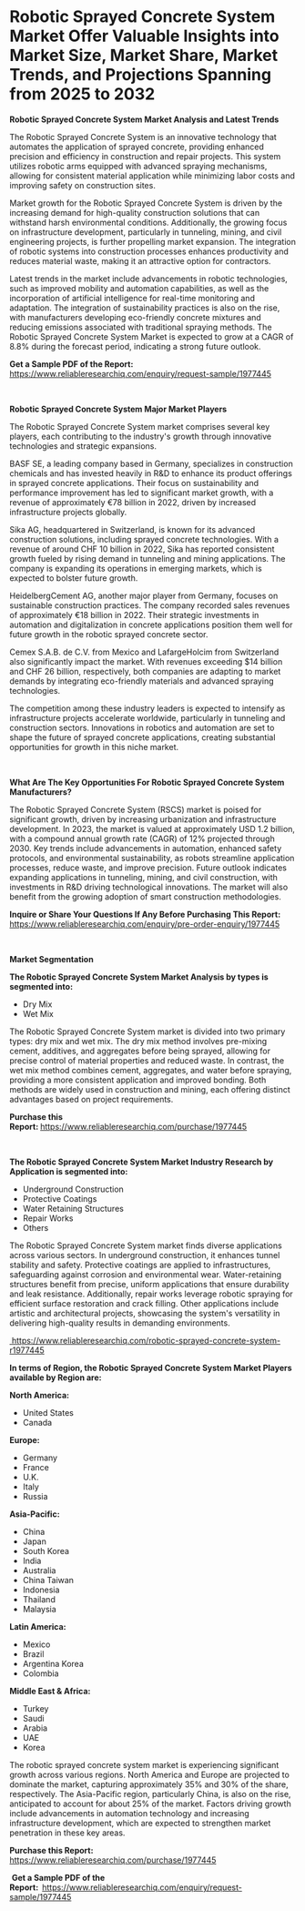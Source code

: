 <p><h1>Robotic Sprayed Concrete System Market Offer Valuable Insights into Market Size, Market Share, Market Trends, and Projections Spanning from 2025 to 2032</h1></p><p><strong>Robotic Sprayed Concrete System Market Analysis and Latest Trends</strong></p>
<p><p>The Robotic Sprayed Concrete System is an innovative technology that automates the application of sprayed concrete, providing enhanced precision and efficiency in construction and repair projects. This system utilizes robotic arms equipped with advanced spraying mechanisms, allowing for consistent material application while minimizing labor costs and improving safety on construction sites.</p><p>Market growth for the Robotic Sprayed Concrete System is driven by the increasing demand for high-quality construction solutions that can withstand harsh environmental conditions. Additionally, the growing focus on infrastructure development, particularly in tunneling, mining, and civil engineering projects, is further propelling market expansion. The integration of robotic systems into construction processes enhances productivity and reduces material waste, making it an attractive option for contractors.</p><p>Latest trends in the market include advancements in robotic technologies, such as improved mobility and automation capabilities, as well as the incorporation of artificial intelligence for real-time monitoring and adaptation. The integration of sustainability practices is also on the rise, with manufacturers developing eco-friendly concrete mixtures and reducing emissions associated with traditional spraying methods. The Robotic Sprayed Concrete System Market is expected to grow at a CAGR of 8.8% during the forecast period, indicating a strong future outlook.</p></p>
<p><strong>Get a Sample PDF of the Report:&nbsp;</strong> <a href="https://www.reliableresearchiq.com/enquiry/request-sample/1977445?utm_campaign=3120&utm_medium=2&utm_source=Github&utm_content=ia&utm_term=12042025&utm_id=robotic-sprayed-concrete-system">https://www.reliableresearchiq.com/enquiry/request-sample/1977445</a></p>
<p>&nbsp;</p>
<p><strong>Robotic Sprayed Concrete System Major Market Players</strong></p>
<p><p>The Robotic Sprayed Concrete System market comprises several key players, each contributing to the industry's growth through innovative technologies and strategic expansions. </p><p>BASF SE, a leading company based in Germany, specializes in construction chemicals and has invested heavily in R&D to enhance its product offerings in sprayed concrete applications. Their focus on sustainability and performance improvement has led to significant market growth, with a revenue of approximately €78 billion in 2022, driven by increased infrastructure projects globally.</p><p>Sika AG, headquartered in Switzerland, is known for its advanced construction solutions, including sprayed concrete technologies. With a revenue of around CHF 10 billion in 2022, Sika has reported consistent growth fueled by rising demand in tunneling and mining applications. The company is expanding its operations in emerging markets, which is expected to bolster future growth.</p><p>HeidelbergCement AG, another major player from Germany, focuses on sustainable construction practices. The company recorded sales revenues of approximately €18 billion in 2022. Their strategic investments in automation and digitalization in concrete applications position them well for future growth in the robotic sprayed concrete sector.</p><p>Cemex S.A.B. de C.V. from Mexico and LafargeHolcim from Switzerland also significantly impact the market. With revenues exceeding $14 billion and CHF 26 billion, respectively, both companies are adapting to market demands by integrating eco-friendly materials and advanced spraying technologies.</p><p>The competition among these industry leaders is expected to intensify as infrastructure projects accelerate worldwide, particularly in tunneling and construction sectors. Innovations in robotics and automation are set to shape the future of sprayed concrete applications, creating substantial opportunities for growth in this niche market.</p></p>
<p>&nbsp;</p>
<p><strong>What Are The Key Opportunities For Robotic Sprayed Concrete System Manufacturers?</strong></p>
<p><p>The Robotic Sprayed Concrete System (RSCS) market is poised for significant growth, driven by increasing urbanization and infrastructure development. In 2023, the market is valued at approximately USD 1.2 billion, with a compound annual growth rate (CAGR) of 12% projected through 2030. Key trends include advancements in automation, enhanced safety protocols, and environmental sustainability, as robots streamline application processes, reduce waste, and improve precision. Future outlook indicates expanding applications in tunneling, mining, and civil construction, with investments in R&D driving technological innovations. The market will also benefit from the growing adoption of smart construction methodologies.</p></p>
<p><strong>Inquire or Share Your Questions If Any Before Purchasing This Report:</strong> <a href="https://www.reliableresearchiq.com/enquiry/pre-order-enquiry/1977445?utm_campaign=3120&utm_medium=2&utm_source=Github&utm_content=ia&utm_term=12042025&utm_id=robotic-sprayed-concrete-system">https://www.reliableresearchiq.com/enquiry/pre-order-enquiry/1977445</a></p>
<p>&nbsp;</p>
<p><strong>Market Segmentation</strong></p>
<p><strong>The Robotic Sprayed Concrete System Market Analysis by types is segmented into:</strong></p>
<p><ul><li>Dry Mix</li><li>Wet Mix</li></ul></p>
<p><p>The Robotic Sprayed Concrete System market is divided into two primary types: dry mix and wet mix. The dry mix method involves pre-mixing cement, additives, and aggregates before being sprayed, allowing for precise control of material properties and reduced waste. In contrast, the wet mix method combines cement, aggregates, and water before spraying, providing a more consistent application and improved bonding. Both methods are widely used in construction and mining, each offering distinct advantages based on project requirements.</p></p>
<p><strong>Purchase this Report:&nbsp;</strong><a href="https://www.reliableresearchiq.com/purchase/1977445?utm_campaign=3120&utm_medium=2&utm_source=Github&utm_content=ia&utm_term=12042025&utm_id=robotic-sprayed-concrete-system">https://www.reliableresearchiq.com/purchase/1977445</a></p>
<p>&nbsp;</p>
<p><strong>The Robotic Sprayed Concrete System Market Industry Research by Application is segmented into:</strong></p>
<p><ul><li>Underground Construction</li><li>Protective Coatings</li><li>Water Retaining Structures</li><li>Repair Works</li><li>Others</li></ul></p>
<p><p>The Robotic Sprayed Concrete System market finds diverse applications across various sectors. In underground construction, it enhances tunnel stability and safety. Protective coatings are applied to infrastructures, safeguarding against corrosion and environmental wear. Water-retaining structures benefit from precise, uniform applications that ensure durability and leak resistance. Additionally, repair works leverage robotic spraying for efficient surface restoration and crack filling. Other applications include artistic and architectural projects, showcasing the system's versatility in delivering high-quality results in demanding environments.</p></p>
<p><a href="https://www.reliableresearchiq.com/robotic-sprayed-concrete-system-r1977445?utm_campaign=3120&utm_medium=2&utm_source=Github&utm_content=ia&utm_term=12042025&utm_id=robotic-sprayed-concrete-system">&nbsp;https://www.reliableresearchiq.com/robotic-sprayed-concrete-system-r1977445</a></p>
<p><strong>In terms of Region, the Robotic Sprayed Concrete System Market Players available by Region are:</strong></p>
<p>
    <p> <strong> North America: </strong>
        <ul>
            <li>United States</li>
            <li>Canada</li>
        </ul>
        </p> 
    <p> <strong> Europe: </strong>
        <ul>
            <li>Germany</li>
            <li>France</li>
            <li>U.K.</li>
            <li>Italy</li>
            <li>Russia</li>
        </ul>
        </p> 
    <p> <strong> Asia-Pacific: </strong>
        <ul>
            <li>China</li>
            <li>Japan</li>
            <li>South Korea</li>
            <li>India</li>
            <li>Australia</li>
            <li>China Taiwan</li>
            <li>Indonesia</li>
            <li>Thailand</li>
            <li>Malaysia</li>
        </ul>
        </p> 
    <p> <strong> Latin America: </strong>
        <ul>
            <li>Mexico</li>
            <li>Brazil</li>
            <li>Argentina Korea</li>
            <li>Colombia</li>
        </ul>
        </p> 
    <p> <strong> Middle East & Africa: </strong>
        <ul>
            <li>Turkey</li>
            <li>Saudi</li>
            <li>Arabia</li>
            <li>UAE</li>
            <li>Korea</li>
        </ul>
    </p>
    </p>
<p><p>The robotic sprayed concrete system market is experiencing significant growth across various regions. North America and Europe are projected to dominate the market, capturing approximately 35% and 30% of the share, respectively. The Asia-Pacific region, particularly China, is also on the rise, anticipated to account for about 25% of the market. Factors driving growth include advancements in automation technology and increasing infrastructure development, which are expected to strengthen market penetration in these key areas.</p></p>
<p><strong>Purchase this Report: </strong><a href="https://www.reliableresearchiq.com/purchase/1977445?utm_campaign=3120&utm_medium=2&utm_source=Github&utm_content=ia&utm_term=12042025&utm_id=robotic-sprayed-concrete-system">https://www.reliableresearchiq.com/purchase/1977445</a></p>
<p>&nbsp;<strong>Get a Sample PDF of the Report:&nbsp;&nbsp;</strong><a href="https://www.reliableresearchiq.com/enquiry/request-sample/1977445?utm_campaign=3120&utm_medium=2&utm_source=Github&utm_content=ia&utm_term=12042025&utm_id=robotic-sprayed-concrete-system">https://www.reliableresearchiq.com/enquiry/request-sample/1977445</a></p>
<p><strong></strong></p>
<p><p></p><p></p><p></p></p>